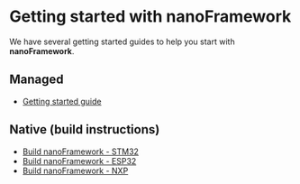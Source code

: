 # Getting started with **nanoFramework**

We have several getting started guides to help you start with **nanoFramework**.

## Managed

- [Getting started guide](getting-started-managed.md)

## Native (build instructions)

- [Build nanoFramework - STM32](build-stm32.md)
- [Build nanoFramework - ESP32](build-esp32.md)
- [Build nanoFramework - NXP](build-nxp.md)

